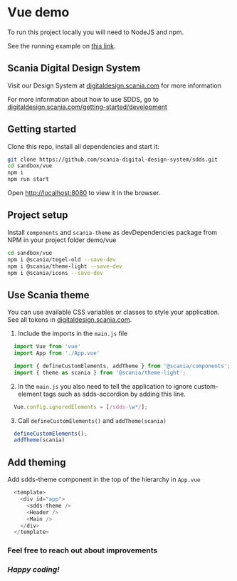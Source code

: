 # Vue demo

To run this project locally you will need to NodeJS and npm.

See the running example on [this link](https://scania.github.io/corporate-ui-vue/).

## Scania Digital Design System

Visit our Design System at [digitaldesign.scania.com](https://tegel.scania.com/) for more information

For more information about how to use SDDS, go to [digitaldesign.scania.com/getting-started/development](https://tegel.scania.com/getting-started/development)

## Getting started

Clone this repo, install all dependencies and start it:
```bash
git clone https://github.com/scania-digital-design-system/sdds.git
cd sandbox/vue
npm i
npm run start
```

Open [http://localhost:8080](http://localhost:8080) to view it in the browser.


## Project setup

Install `components` and `scania-theme` as devDependencies package from NPM in your project folder demo/vue

   ```bash
   cd sandbox/vue
   npm i @scania/tegel-old --save-dev
   npm i @scania/theme-light --save-dev
   npm i @scania/icons --save-dev
   ```

## Use Scania theme

You can use available CSS variables or classes to style your application. See all tokens in [digitaldesign.scania.com](https://tegel.scania.com/).

1. Include the imports in the `main.js` file

```js
  import Vue from 'vue'
  import App from './App.vue'

  import { defineCustomElements, addTheme } from '@scania/components';
  import { theme as scania } from '@scania/theme-light';
```

2. In the `main.js` you also need to tell the application to ignore custom-element tags such as sdds-accordion by adding this line.

```js
  Vue.config.ignoredElements = [/sdds-\w*/];
```

3. Call `defineCustomElements()` and `addTheme(scania)`

```js
  defineCustomElements();
  addTheme(scania)
```

## Add theming

Add sdds-theme component in the top of the hierarchy in `App.vue`

```js
  <template>
    <div id="app">
      <sdds-theme />
      <Header />
      <Main />
    </div>
  </template>
```

### Feel free to reach out about improvements

### *Happy coding!*
